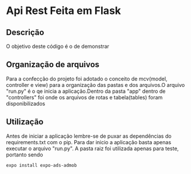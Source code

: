 <h1> Api Rest Feita em Flask</h1>



<h2>Descrição </h2>


<span> O objetivo deste código é o de demonstrar  </span>


<h2>Organização de arquivos</h2>


<span> Para a confecção do projeto foi adotado o conceito de mcv(model, controller e view) para a organização das pastas e dos arquivos.O arquivo "run.py" é o qe inicia a aplicação.Dentro da pasta "app"  dentro de "controllers" foi onde os arquivos de rotas e tabela(tables) foram disponibilizados </span>





<h2>Utilização</h2>

<span>Antes de iniciar a aplicação lembre-se de puxar as dependências do requirements.txt com o pip. Para dar inicio a aplicação basta apenas executar o arquivo "run.py". A pasta raiz foi utilizada apenas para teste, portanto sendo </span>



<pre><code>expo install expo-ads-admob
</code></pre>
